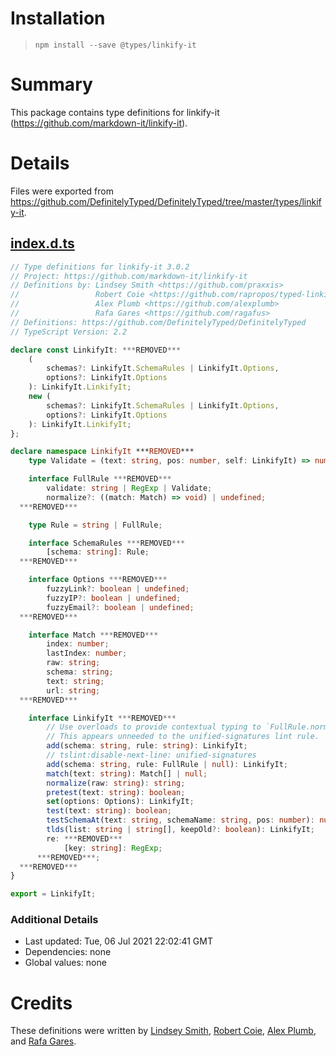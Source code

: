 # Installation
> `npm install --save @types/linkify-it`

# Summary
This package contains type definitions for linkify-it (https://github.com/markdown-it/linkify-it).

# Details
Files were exported from https://github.com/DefinitelyTyped/DefinitelyTyped/tree/master/types/linkify-it.
## [index.d.ts](https://github.com/DefinitelyTyped/DefinitelyTyped/tree/master/types/linkify-it/index.d.ts)
````ts
// Type definitions for linkify-it 3.0.2
// Project: https://github.com/markdown-it/linkify-it
// Definitions by: Lindsey Smith <https://github.com/praxxis>
//                 Robert Coie <https://github.com/rapropos/typed-linkify-it>
//                 Alex Plumb <https://github.com/alexplumb>
//                 Rafa Gares <https://github.com/ragafus>
// Definitions: https://github.com/DefinitelyTyped/DefinitelyTyped
// TypeScript Version: 2.2

declare const LinkifyIt: ***REMOVED***
    (
        schemas?: LinkifyIt.SchemaRules | LinkifyIt.Options,
        options?: LinkifyIt.Options
    ): LinkifyIt.LinkifyIt;
    new (
        schemas?: LinkifyIt.SchemaRules | LinkifyIt.Options,
        options?: LinkifyIt.Options
    ): LinkifyIt.LinkifyIt;
};

declare namespace LinkifyIt ***REMOVED***
    type Validate = (text: string, pos: number, self: LinkifyIt) => number | boolean;

    interface FullRule ***REMOVED***
        validate: string | RegExp | Validate;
        normalize?: ((match: Match) => void) | undefined;
  ***REMOVED***

    type Rule = string | FullRule;

    interface SchemaRules ***REMOVED***
        [schema: string]: Rule;
  ***REMOVED***

    interface Options ***REMOVED***
        fuzzyLink?: boolean | undefined;
        fuzzyIP?: boolean | undefined;
        fuzzyEmail?: boolean | undefined;
  ***REMOVED***

    interface Match ***REMOVED***
        index: number;
        lastIndex: number;
        raw: string;
        schema: string;
        text: string;
        url: string;
  ***REMOVED***

    interface LinkifyIt ***REMOVED***
        // Use overloads to provide contextual typing to `FullRule.normalize`, which is ambiguous with string.normalize
        // This appears unneeded to the unified-signatures lint rule.
        add(schema: string, rule: string): LinkifyIt;
        // tslint:disable-next-line: unified-signatures
        add(schema: string, rule: FullRule | null): LinkifyIt;
        match(text: string): Match[] | null;
        normalize(raw: string): string;
        pretest(text: string): boolean;
        set(options: Options): LinkifyIt;
        test(text: string): boolean;
        testSchemaAt(text: string, schemaName: string, pos: number): number;
        tlds(list: string | string[], keepOld?: boolean): LinkifyIt;
        re: ***REMOVED***
            [key: string]: RegExp;
      ***REMOVED***;
  ***REMOVED***
}

export = LinkifyIt;

````

### Additional Details
 * Last updated: Tue, 06 Jul 2021 22:02:41 GMT
 * Dependencies: none
 * Global values: none

# Credits
These definitions were written by [Lindsey Smith](https://github.com/praxxis), [Robert Coie](https://github.com/rapropos/typed-linkify-it), [Alex Plumb](https://github.com/alexplumb), and [Rafa Gares](https://github.com/ragafus).
